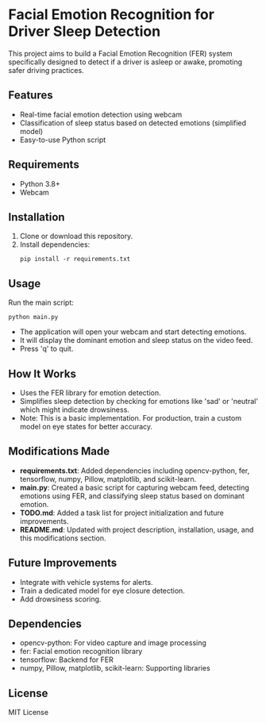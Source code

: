 # Facial Emotion Recognition for Driver Sleep Detection

This project aims to build a Facial Emotion Recognition (FER) system specifically designed to detect if a driver is asleep or awake, promoting safer driving practices.

## Features
- Real-time facial emotion detection using webcam
- Classification of sleep status based on detected emotions (simplified model)
- Easy-to-use Python script

## Requirements
- Python 3.8+
- Webcam

## Installation
1. Clone or download this repository.
2. Install dependencies:
   ```
   pip install -r requirements.txt
   ```

## Usage
Run the main script:
```
python main.py
```
- The application will open your webcam and start detecting emotions.
- It will display the dominant emotion and sleep status on the video feed.
- Press 'q' to quit.

## How It Works
- Uses the FER library for emotion detection.
- Simplifies sleep detection by checking for emotions like 'sad' or 'neutral' which might indicate drowsiness.
- Note: This is a basic implementation. For production, train a custom model on eye states for better accuracy.

## Modifications Made
- **requirements.txt**: Added dependencies including opencv-python, fer, tensorflow, numpy, Pillow, matplotlib, and scikit-learn.
- **main.py**: Created a basic script for capturing webcam feed, detecting emotions using FER, and classifying sleep status based on dominant emotion.
- **TODO.md**: Added a task list for project initialization and future improvements.
- **README.md**: Updated with project description, installation, usage, and this modifications section.

## Future Improvements
- Integrate with vehicle systems for alerts.
- Train a dedicated model for eye closure detection.
- Add drowsiness scoring.

## Dependencies
- opencv-python: For video capture and image processing
- fer: Facial emotion recognition library
- tensorflow: Backend for FER
- numpy, Pillow, matplotlib, scikit-learn: Supporting libraries

## License
MIT License
